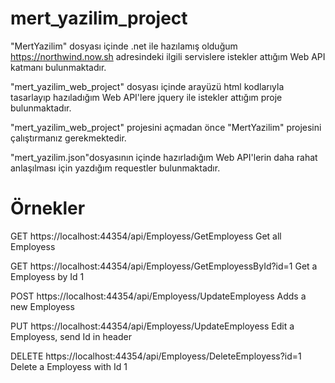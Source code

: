 # mert_yazilim_project
 
"MertYazilim" dosyası içinde .net ile hazılamış olduğum https://northwind.now.sh adresindeki ilgili servislere istekler attığım Web API katmanı bulunmaktadır.

"mert_yazilim_web_project" dosyası içinde arayüzü html kodlarıyla tasarlayıp hazıladığım Web API'lere jquery ile istekler attığım proje bulunmaktadır.

"mert_yazilim_web_project" projesini açmadan önce "MertYazilim" projesini çalıştırmanız gerekmektedir.

"mert_yazilim.json"dosyasının içinde hazırladığım Web API'lerin daha rahat anlaşılması için yazdığım requestler bulunmaktadır.


# Örnekler

GET https://localhost:44354/api/Employess/GetEmployess Get all Employess

GET https://localhost:44354/api/Employess/GetEmployessById?id=1 Get a Employess by Id 1

POST https://localhost:44354/api/Employess/UpdateEmployess Adds a new Employess

PUT https://localhost:44354/api/Employess/UpdateEmployess Edit a Employess, send Id in header

DELETE https://localhost:44354/api/Employess/DeleteEmployess?id=1 Delete a Employess with Id 1
